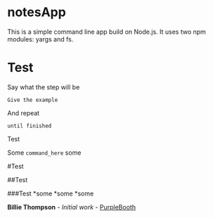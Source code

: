 # notesApp
This is a simple command line app build on Node.js.
It uses two npm modules: yargs and fs.  
# Test

Say what the step will be

```
Give the example
```

And repeat

```
until finished
```
Test

Some `command_here` some

#Test

##Test

###Test
*some
*some
*some

 **Billie Thompson** - *Initial work* - [PurpleBooth](https://github.com/PurpleBooth)
